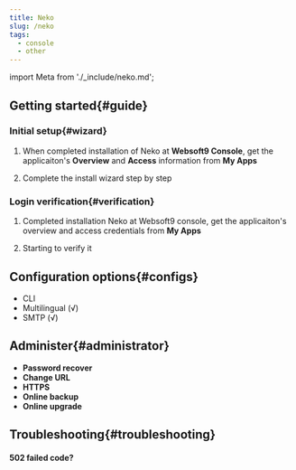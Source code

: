 ```yaml
---
title: Neko
slug: /neko
tags:
  - console
  - other
---
```


import Meta from './_include/neko.md';

<Meta name="meta" />

## Getting started{#guide}

### Initial setup{#wizard}

1. When completed installation of Neko at **Websoft9 Console**, get the applicaiton's **Overview** and **Access** information from **My Apps**  

2. Complete the install wizard step by step

### Login verification{#verification}

1. Completed installation Neko at Websoft9 console, get the applicaiton's overview and access credentials from **My Apps**  

2. Starting to verify it

## Configuration options{#configs}

- CLI
- Multilingual (√)
- SMTP (√)

## Administer{#administrator}

- **Password recover**
- **Change URL**
- **HTTPS**
- **Online backup**
- **Online upgrade**

## Troubleshooting{#troubleshooting}

#### 502 failed code?